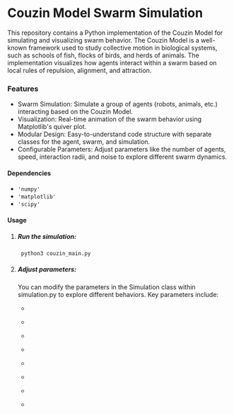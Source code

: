 # Couzin Model Swarm Simulation

This repository contains a Python implementation of the Couzin Model for simulating and visualizing swarm behavior. The Couzin Model is a well-known framework used to study collective motion in biological systems, such as schools of fish, flocks of birds, and herds of animals. The implementation visualizes how agents interact within a swarm based on local rules of repulsion, alignment, and attraction.

### Features

- Swarm Simulation: Simulate a group of agents (robots, animals, etc.) interacting based on the Couzin Model.
- Visualization: Real-time animation of the swarm behavior using Matplotlib's quiver plot.
- Modular Design: Easy-to-understand code structure with separate classes for the agent, swarm, and simulation.
- Configurable Parameters: Adjust parameters like the number of agents, speed, interaction radii, and noise to explore different swarm dynamics.

#### Dependencies
- ```'numpy'```
- ```'matplotlib'```
- ```'scipy'```

#### Usage
1. ##### Run the simulation:
   ``` python3 couzin_main.py```
2. ##### Adjust parameters:
   You can modify the parameters in the Simulation class within simulation.py to explore different behaviors. Key parameters include:
   - ``` 'num_agent': Number of agents in the swarm.
   - ``` 'speed': Speed of each agent.
   - ``` 'space_size': Size of the 2D simulation space.
   - ``` 'sigma': Standard deviation of the noise applied to agent movement.
   - ``` 'rep_r': Repulsion radius.
   - ``` 'orien_r': Orientation radius.
   - ``` 'attr_r': Attraction radius.
   - ``` 'dt': Time step for the simulation.
